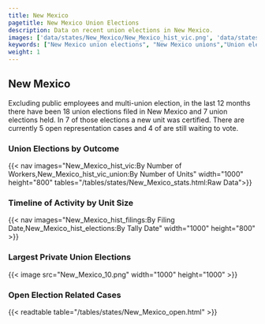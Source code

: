 ```yaml
---
title: New Mexico
pagetitle: New Mexico Union Elections
description: Data on recent union elections in New Mexico.
images: ['data/states/New_Mexico/New_Mexico_hist_vic.png', 'data/states/New_Mexico/New_Mexico_hist_size.png', 'data/states/New_Mexico/New_Mexico_10.png']
keywords: ["New Mexico union elections", "New Mexico unions","Union elections"]
weight: 1
---
```

##  New Mexico

Excluding public employees and multi-union election, in the last 12 months there have been 18 union elections filed in New Mexico and 7 union elections held. In 7 of those elections a new unit was certified. There are currently 5 open representation cases and 4 of are still waiting to vote.

### Union Elections by Outcome
{{< nav images="New_Mexico_hist_vic:By Number of Workers,New_Mexico_hist_vic_union:By Number of Units" width="1000" height="800" tables="/tables/states/New_Mexico_stats.html:Raw Data">}}

### Timeline of Activity by Unit Size
{{< nav images="New_Mexico_hist_filings:By Filing Date,New_Mexico_hist_elections:By Tally Date" width="1000" height="800" >}}

### Largest Private Union Elections
{{< image src="New_Mexico_10.png" width="1000" height="1000"  >}}

### Open Election Related Cases
{{< readtable table="/tables/states/New_Mexico_open.html" >}}

